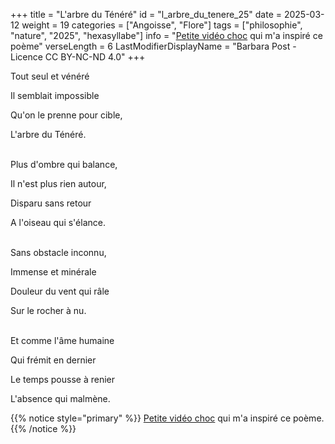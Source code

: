 +++
title = "L'arbre du Ténéré"
id = "l_arbre_du_tenere_25"
date = 2025-03-12
weight = 19
categories = ["Angoisse", "Flore"]
tags = ["philosophie", "nature", "2025", "hexasyllabe"]
info = "[Petite vidéo choc](https://www.facebook.com/reel/9321371104596399) qui m'a inspiré ce poème"
verseLength = 6
LastModifierDisplayName = "Barbara Post - Licence CC BY-NC-ND 4.0"
+++

Tout seul et vénéré

Il semblait impossible

Qu'on le prenne pour cible,

L'arbre du Ténéré.

 \
Plus d'ombre qui balance,

Il n'est plus rien autour,

Disparu sans retour

A l'oiseau qui s'élance.

 \
Sans obstacle inconnu,

Immense et minérale

Douleur du vent qui râle

Sur le rocher à nu.

 \
Et comme l'âme humaine

Qui frémit en dernier

Le temps pousse à renier

L'absence qui malmène.

{{% notice style="primary" %}}
[Petite vidéo choc](https://www.facebook.com/reel/9321371104596399) qui m'a inspiré ce poème.
{{% /notice %}}
